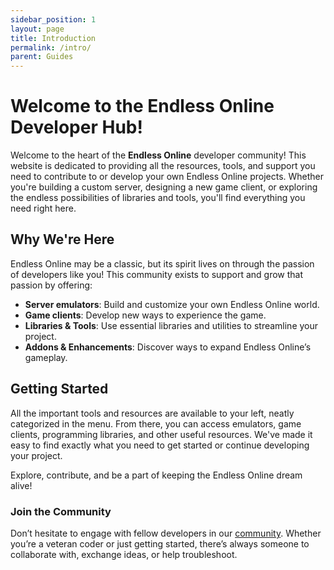 ```yaml
---
sidebar_position: 1
layout: page
title: Introduction
permalink: /intro/
parent: Guides
---
```


# Welcome to the Endless Online Developer Hub!

Welcome to the heart of the **Endless Online** developer community! This website is dedicated to providing all the resources, tools, and support you need to contribute to or develop your own Endless Online projects. Whether you're building a custom server, designing a new game client, or exploring the endless possibilities of libraries and tools, you'll find everything you need right here.

## Why We're Here

Endless Online may be a classic, but its spirit lives on through the passion of developers like you! This community exists to support and grow that passion by offering:

- **Server emulators**: Build and customize your own Endless Online world.
- **Game clients**: Develop new ways to experience the game.
- **Libraries & Tools**: Use essential libraries and utilities to streamline your project.
- **Addons & Enhancements**: Discover ways to expand Endless Online’s gameplay.

## Getting Started

All the important tools and resources are available to your left, neatly categorized in the menu. From there, you can access emulators, game clients, programming libraries, and other useful resources. We've made it easy to find exactly what you need to get started or continue developing your project.

Explore, contribute, and be a part of keeping the Endless Online dream alive!

### Join the Community

Don’t hesitate to engage with fellow developers in our [community](https://discord.com/invite/MCk65uP). Whether you’re a veteran coder or just getting started, there’s always someone to collaborate with, exchange ideas, or help troubleshoot. 
